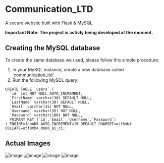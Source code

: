 # Communication_LTD
A secure website built with Flask & MySQL.

**Important Note: The project is activly being developed at the moment.**

## Creating the MySQL database
To create the same database we used, please follow this simple procedure:
1. In your MySQL instance, create a new database called 'communication_ltd'.
2. Run the following MySQL query:
```
CREATE TABLE `users` (
  `id` int NOT NULL AUTO_INCREMENT,
  `FirstName` varchar(30) DEFAULT NULL,
  `LastName` varchar(30) DEFAULT NULL,
  `Email` varchar(35) NOT NULL,
  `Username` varchar(35) NOT NULL,
  `Password` varchar(100) NOT NULL,
  PRIMARY KEY (`id`,`Email`,`Username`,`Password`)
) ENGINE=InnoDB AUTO_INCREMENT=19 DEFAULT CHARSET=utf8mb4 COLLATE=utf8mb4_0900_ai_ci;
```

## Actual Images
![image](https://user-images.githubusercontent.com/18194032/209861919-232b8565-b680-45cf-9212-c3c3cf42e808.png)
![image](https://user-images.githubusercontent.com/18194032/209861971-256d4b63-0a4d-49a7-87e8-3c64c31c3a21.png)
![image](https://user-images.githubusercontent.com/18194032/209862014-c54bc87a-8be0-4596-a637-db99e140b8dd.png)
![image](https://user-images.githubusercontent.com/18194032/209862122-3e0eaf77-30cb-44d1-9b76-5ba2c2681389.png)
